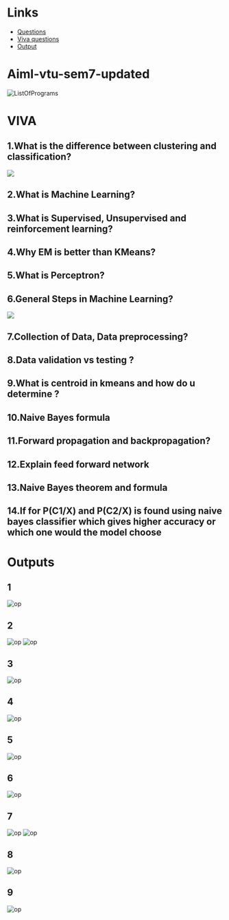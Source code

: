 # Links
- [Questions](#aiml-vtu-sem7-updated)
- [Viva questions](#viva)
- [Output](#outputs)

# Aiml-vtu-sem7-updated
![ListOfPrograms](prgm_list.png)

# VIVA
## 1.What is the difference between clustering and classification?
![](https://2.bp.blogspot.com/-LhyStdU3zD8/XEAobVEzJLI/AAAAAAAAANI/-1aSSlsUMUYD9JNEZIg7i0qWafIFmhx6gCLcBGAs/s1600/difference%2Bbetween%2Bclassification%2Band%2Bclustering%2Bin%2Bhindi.png)
## 2.What is Machine Learning?

## 3.What is Supervised, Unsupervised and reinforcement learning?

## 4.Why EM is better than KMeans?

## 5.What is Perceptron?

## 6.General Steps in Machine Learning?
![](https://d1m75rqqgidzqn.cloudfront.net/2019/10/what-is-machine-learning-7-steps-of-machine-learning.jpg)

## 7.Collection of Data, Data preprocessing?

## 8.Data validation vs testing ?

## 9.What is centroid in kmeans and how do u determine ?

## 10.Naive Bayes formula

## 11.Forward propagation and backpropagation?

## 12.Explain feed forward network

## 13.Naive Bayes theorem and formula

## 14.If for P(C1/X) and P(C2/X) is found using naive bayes classifier which gives higher accuracy or which one would the model choose


# Outputs

## 1
![op](/Outputs/1.jpg)
## 2
![op](/Outputs/2.1.jpg)
![op](/Outputs/2.2.jpg)
## 3
![op](/Outputs/5New.jpeg)
## 4
![op](/Outputs/6New.jpeg)
## 5
![op](/Outputs/5.jpg)
## 6
![op](/Outputs/6.jpg)
## 7
![op](/Outputs/7.jpg)
![op](/Outputs/Figure_1.png)
## 8
![op](/Outputs/8.jpg)
## 9
![op](/Outputs/9.png)
